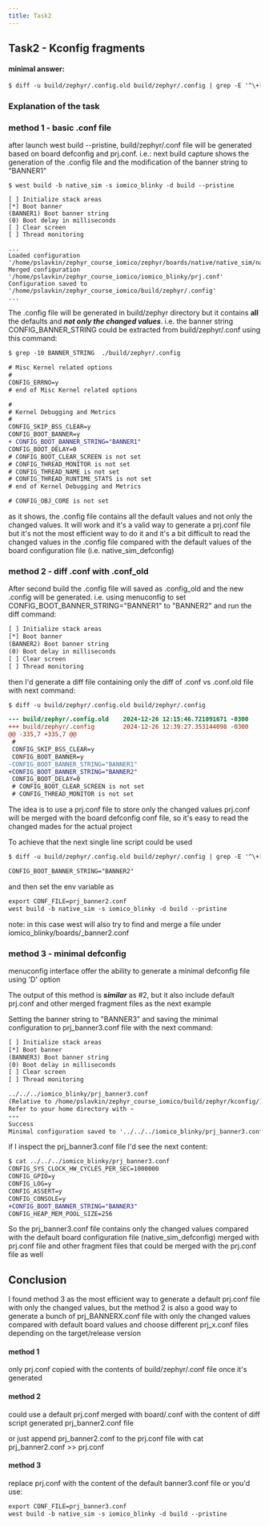 ```yaml
---
title: Task2
---
```


## Task2 - Kconfig fragments

#### minimal answer:
```diff
$ diff -u build/zephyr/.config.old build/zephyr/.config | grep -E '^\+[^+]' | sed 's/^\+//' >> iomico_blinky/prj.prj
```
### Explanation of the task

### method 1 - basic .conf file

after launch west build --pristine,  build/zephyr/.conf file will be generated
based on board defconfig and prj.conf.
i.e.: next build capture shows the generation of the .config file and the
modification of the banner string to "BANNER1" 

```
$ west build -b native_sim -s iomico_blinky -d build --pristine

[ ] Initialize stack areas
[*] Boot banner
(BANNER1) Boot banner string
(0) Boot delay in milliseconds
[ ] Clear screen
[ ] Thread monitoring

...
Loaded configuration '/home/pslavkin/zephyr_course_iomico/zephyr/boards/native/native_sim/native_sim_defconfig'
Merged configuration '/home/pslavkin/zephyr_course_iomico/iomico_blinky/prj.conf'
Configuration saved to '/home/pslavkin/zephyr_course_iomico/build/zephyr/.config'
...
```

The .config file will be generated in build/zephyr directory but it contains **all**
the defaults and ***not only the changed values***.
i.e. the banner string CONFIG_BANNER_STRING could be extracted from build/zephyr/.conf using this command:

```diff
$ grep -10 BANNER_STRING  ./build/zephyr/.config

# Misc Kernel related options
#
CONFIG_ERRNO=y
# end of Misc Kernel related options

#
# Kernel Debugging and Metrics
#
CONFIG_SKIP_BSS_CLEAR=y
CONFIG_BOOT_BANNER=y
+ CONFIG_BOOT_BANNER_STRING="BANNER1"
CONFIG_BOOT_DELAY=0
# CONFIG_BOOT_CLEAR_SCREEN is not set
# CONFIG_THREAD_MONITOR is not set
# CONFIG_THREAD_NAME is not set
# CONFIG_THREAD_RUNTIME_STATS is not set
# end of Kernel Debugging and Metrics

# CONFIG_OBJ_CORE is not set
```
 as it shows, the .config file contains all the default values and not only the
 changed values. It will work and it's a valid way to generate a prj.conf file
 but it's not the most efficient way to do it and it's a bit difficult to read
 the changed values in the .config file compared with the default values of the
 board configuration file (i.e. native_sim_defconfig) 

### method 2 - diff .conf with .conf_old

After second build the .config file will saved as .config_old and the new .config will be generated.
i.e. using menuconfig to set CONFIG_BOOT_BANNER_STRING="BANNER1" to "BANNER2" and run the diff command:

```diff
[ ] Initialize stack areas
[*] Boot banner
(BANNER2) Boot banner string
(0) Boot delay in milliseconds
[ ] Clear screen
[ ] Thread monitoring
```

then I'd generate a diff file containing only the diff of .conf vs .conf.old file with
next command:

```diff
$ diff -u build/zephyr/.config.old build/zephyr/.config

--- build/zephyr/.config.old    2024-12-26 12:15:46.721091671 -0300
+++ build/zephyr/.config        2024-12-26 12:39:27.353144098 -0300
@@ -335,7 +335,7 @@
 #
 CONFIG_SKIP_BSS_CLEAR=y
 CONFIG_BOOT_BANNER=y
-CONFIG_BOOT_BANNER_STRING="BANNER1"
+CONFIG_BOOT_BANNER_STRING="BANNER2"
 CONFIG_BOOT_DELAY=0
 # CONFIG_BOOT_CLEAR_SCREEN is not set
 # CONFIG_THREAD_MONITOR is not set

```

The idea is to use a prj.conf file to store only the changed values
prj.conf will be merged with the board defconfig conf file, so it's easy to read
the changed mades for the actual project

To achieve that the next single line script could be used

```diff
$ diff -u build/zephyr/.config.old build/zephyr/.config | grep -E '^\+[^+]' | sed 's/^\+//' > iomico_blinky/prj_banner2.prj && cat iomico_blinky/prj_banner2.conf

CONFIG_BOOT_BANNER_STRING="BANNER2"
```
and then set the env variable as
```diff
export CONF_FILE=prj_banner2.conf
west build -b native_sim -s iomico_blinky -d build --pristine
```
note:
  in this case west will also try to find and merge a file under iomico_blinky/boards/<BOARD>_banner2.conf

### method 3 - minimal defconfig

menuconfig interface offer the ability to generate a minimal defconfig file
using 'D' option

The output of this method is ***similar*** as #2, but it also include default
prj.conf and other merged fragment files as the next example

Setting the banner string to "BANNER3" and saving the minimal configuration to
prj_banner3.conf file with the next command:

```diff
[ ] Initialize stack areas
[*] Boot banner
(BANNER3) Boot banner string
(0) Boot delay in milliseconds
[ ] Clear screen
[ ] Thread monitoring
```

```diff
../../../iomico_blinky/prj_banner3.conf
(Relative to /home/pslavkin/zephyr_course_iomico/build/zephyr/kconfig/)
Refer to your home directory with ~
---
Success
Minimal configuration saved to '../../../iomico_blinky/prj_banner3.conf'
```

if I inspect the prj_banner3.conf file I'd see the next content:
```diff
$ cat ../../../iomico_blinky/prj_banner3.conf 
CONFIG_SYS_CLOCK_HW_CYCLES_PER_SEC=1000000
CONFIG_GPIO=y
CONFIG_LOG=y
CONFIG_ASSERT=y
CONFIG_CONSOLE=y
+CONFIG_BOOT_BANNER_STRING="BANNER3"
CONFIG_HEAP_MEM_POOL_SIZE=256
```
So the prj_banner3.conf file contains only the changed values compared with the
default board configuration file (native_sim_defconfig) merged with prj.conf
file and other fragment files that could be merged with the prj.conf file as
well

## Conclusion

I found method 3 as the most efficient way to generate a default prj.conf file with only the
changed values, but the method 2 is also a good way to generate a bunch of prj_BANNERX.conf file
with only the changed values compared with default board values and choose
different prj_x.conf files depending on the target/release version

#### method 1
 only prj.conf copied with the contents of build/zephyr/.conf file once it's
 generated

#### method 2
 could use a default prj.conf merged with board/<BOARD>.conf with the content
 of diff script generated prj_banner2.conf file

 or just append prj_banner2.conf to the prj.conf file with
 cat prj_banner2.conf >> prj.conf

#### method 3

replace prj.conf with the content of the default banner3.conf file or you'd
use:
```diff
export CONF_FILE=prj_banner3.conf
west build -b native_sim -s iomico_blinky -d build --pristine
```
